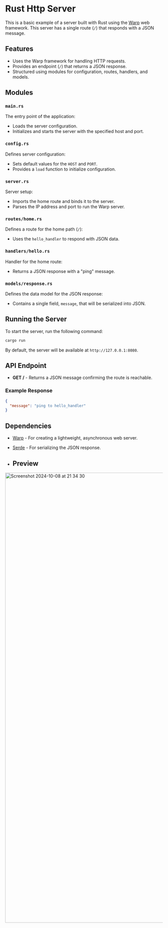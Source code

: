 # Rust Http Server

This is a basic example of a server built with Rust using the [Warp](https://github.com/seanmonstar/warp) web framework. This server has a single route (`/`) that responds with a JSON message.

## Features

- Uses the Warp framework for handling HTTP requests.
- Provides an endpoint (`/`) that returns a JSON response.
- Structured using modules for configuration, routes, handlers, and models.

## Modules

### `main.rs`
The entry point of the application:
- Loads the server configuration.
- Initializes and starts the server with the specified host and port.

### `config.rs`
Defines server configuration:
- Sets default values for the `HOST` and `PORT`.
- Provides a `load` function to initialize configuration.

### `server.rs`
Server setup:
- Imports the home route and binds it to the server.
- Parses the IP address and port to run the Warp server.

### `routes/home.rs`
Defines a route for the home path (`/`):
- Uses the `hello_handler` to respond with JSON data.

### `handlers/hello.rs`
Handler for the home route:
- Returns a JSON response with a "ping" message.

### `models/response.rs`
Defines the data model for the JSON response:
- Contains a single field, `message`, that will be serialized into JSON.

## Running the Server

To start the server, run the following command:

```bash
cargo run
```

By default, the server will be available at `http://127.0.0.1:8080`.

## API Endpoint

- **GET /** - Returns a JSON message confirming the route is reachable.

### Example Response

```json
{
  "message": "ping to hello_handler"
}
```

## Dependencies

- [Warp](https://crates.io/crates/warp) - For creating a lightweight, asynchronous web server.
- [Serde](https://crates.io/crates/serde) - For serializing the JSON response.

- ## Preview
  
<img width="1440" alt="Screenshot 2024-10-08 at 21 34 30" src="https://github.com/user-attachments/assets/9a64af98-9fdd-497b-9128-961a26eb41bf">


